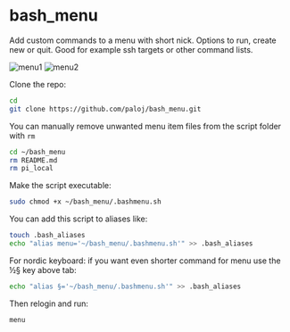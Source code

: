 # bash_menu
Add custom commands to a menu with short nick. Options to run, create new or quit. Good for example ssh targets or other command lists.

![menu1](https://user-images.githubusercontent.com/73587747/142691557-5edf422c-623c-4919-803f-b88ecedd989b.png)
![menu2](https://user-images.githubusercontent.com/73587747/142691571-1540b87a-21a5-4407-9e06-ef7b32cb8068.png)

Clone the repo:
```bash
cd
git clone https://github.com/paloj/bash_menu.git
```

You can manually remove unwanted menu item files from the script folder with <code>rm</code>
```bash
cd ~/bash_menu
rm README.md
rm pi_local
```

Make the script executable:
```bash
sudo chmod +x ~/bash_menu/.bashmenu.sh
```

You can add this script to aliases like:
```bash
touch .bash_aliases
echo "alias menu='~/bash_menu/.bashmenu.sh'" >> .bash_aliases
```
For nordic keyboard: if you want even shorter command for menu use the ½§ key above tab:
```bash
echo "alias §='~/bash_menu/.bashmenu.sh'" >> .bash_aliases
```

Then relogin and run:
```bash
menu
```
